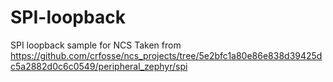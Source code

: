 # SPI-loopback
SPI loopback sample for NCS
Taken from https://github.com/crfosse/ncs_projects/tree/5e2bfc1a80e86e838d39425dc5a2882d0c6c0549/peripheral_zephyr/spi

